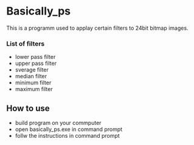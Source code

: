 # Basically_ps

This is a programm used to applay certain filters to 24bit bitmap images.

### List of filters
- lower pass filter
- upper pass filter
- sverage filter
- median filter
- minimum filter
- maximum filter

## How to use
- build program on your commputer
- open basically_ps.exe in command prompt
- follw the instructions in command prompt
